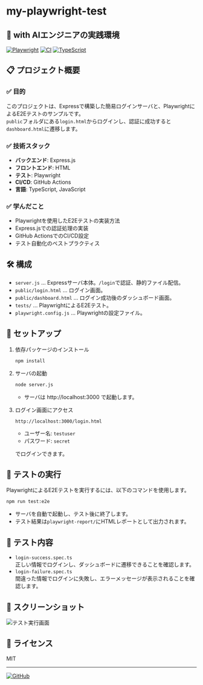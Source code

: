 # my-playwright-test

## 🚀 with AIエンジニアの実践環境
[![Playwright](https://img.shields.io/badge/Playwright-2EAD33?style=flat&logo=playwright&logoColor=white)](https://playwright.dev)
[![CI](https://img.shields.io/badge/CI-GitHub%20Actions-2088FF?style=flat&logo=github-actions&logoColor=white)](https://github.com/features/actions)
[![TypeScript](https://img.shields.io/badge/TypeScript-3178C6?style=flat&logo=typescript&logoColor=white)](https://www.typescriptlang.org)

## 📋 プロジェクト概要

### ✅ 目的
このプロジェクトは、Expressで構築した簡易ログインサーバと、PlaywrightによるE2Eテストのサンプルです。  
`public`フォルダにある`login.html`からログインし、認証に成功すると`dashboard.html`に遷移します。

### ✅ 技術スタック
- **バックエンド**: Express.js
- **フロントエンド**: HTML
- **テスト**: Playwright
- **CI/CD**: GitHub Actions
- **言語**: TypeScript, JavaScript

### ✅ 学んだこと
- Playwrightを使用したE2Eテストの実装方法
- Express.jsでの認証処理の実装
- GitHub ActionsでのCI/CD設定
- テスト自動化のベストプラクティス

## 🛠️ 構成

- `server.js` … Expressサーバ本体。`/login`で認証、静的ファイル配信。
- `public/login.html` … ログイン画面。
- `public/dashboard.html` … ログイン成功後のダッシュボード画面。
- `tests/` … PlaywrightによるE2Eテスト。
- `playwright.config.js` … Playwrightの設定ファイル。

## 🚀 セットアップ

1. 依存パッケージのインストール

   ```bash
   npm install
   ```

2. サーバの起動

   ```bash
   node server.js
   ```

   - サーバは http://localhost:3000 で起動します。

3. ログイン画面にアクセス

   ```
   http://localhost:3000/login.html
   ```

   - ユーザー名: `testuser`
   - パスワード: `secret`

   でログインできます。

## 🧪 テストの実行

PlaywrightによるE2Eテストを実行するには、以下のコマンドを使用します。

```bash
npm run test:e2e
```

- サーバを自動で起動し、テスト後に終了します。
- テスト結果は`playwright-report/`にHTMLレポートとして出力されます。

## 📝 テスト内容

- `login-success.spec.ts`  
  正しい情報でログインし、ダッシュボードに遷移できることを確認します。
- `login-failure.spec.ts`  
  間違った情報でログインに失敗し、エラーメッセージが表示されることを確認します。

## 📸 スクリーンショット

![テスト実行画面](https://github.com/MoriEiichi/my-playwright-test/raw/main/test-results/screenshot.png)

## 📄 ライセンス

MIT

---

[![GitHub](https://img.shields.io/badge/GitHub-リポジトリを見る-181717?style=for-the-badge&logo=github&logoColor=white)](https://github.com/MoriEiichi/my-playwright-test) 